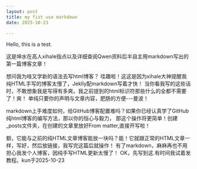 ```yaml
---
layout: post
title: my fist use markdown
date: 2025-10-23

---
```


Hello, this is a test.

这是坤水在高人xihale指点以及详细查阅Qwen资料后半自主用markdown写出的第一篇博客文章！

想问我为啥又学新的语法去写html博客？
哇趣啦！这这是因为xihale大神提醒我纯HTML手写的博客太慢了，Jeklly配markdown写着才快！
当你看我写的这些话时，不敢想象我是写得有多爽。我之前提到的html标识符那些什么的全都不需要了！爽！
单纯只要你的声明与文章内容，肥肠的方便---曼波！

markdown上手难度如何，给GitHub博客配置难吗？如果你已经认真学了GitHub纯html博客的编写方法，那以你的恒心与毅力，
那这个操作将更简单！创建_posts文件夹，在创建的文章里放好From matter,直接开写啦！

额，它能与之前的纯HTML文章博客能放一块吗？能！它就跟正常的HTML文章一样，写好，然后放链接，我写完这篇后就操作！
有了markdown，麻麻再也不用担心我发个人博客，因纯手写HTML更新太慢了！
OK，先写到这.有时间我试着发教程。kun于2025-10-23

